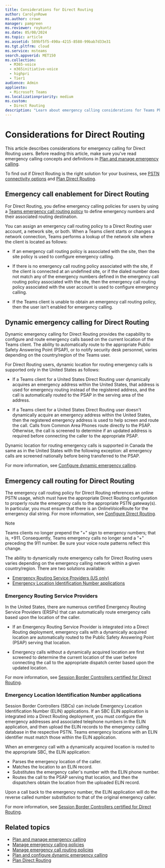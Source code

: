 ```yaml
---
title: Considerations for Direct Routing
author: CarolynRowe
ms.author: crowe
manager: pamgreen
ms.reviewer: roykuntz
ms.date: 05/08/2024
ms.topic: article
ms.assetid: 589bf5f5-490a-4215-8588-99bab7d33e31
ms.tgt.pltfrm: cloud
ms.service: msteams
search.appverid: MET150
ms.collection:
  - M365-voice
  - m365initiative-voice
  - highpri
  - Tier1
audience: Admin
appliesto:
  - Microsoft Teams
ms.localizationpriority: medium
ms.custom:
  - Direct Routing
description: "Learn about emergency calling considerations for Teams Phone Direct Routing."
---
```


# Considerations for Direct Routing

This article describes considerations for emergency calling for Direct Routing users. Before reading this article, make sure you've read emergency calling concepts and definitions in [Plan and manage emergency calling](what-are-emergency-locations-addresses-and-call-routing.md).

To find out if Direct Routing is the right solution for your business, see [PSTN connectivity options](pstn-connectivity.md) and [Plan Direct Routing](direct-routing-plan.md).

## Emergency call enablement for Direct Routing

For Direct Routing, you define emergency calling policies for users by using a [Teams emergency call routing policy](manage-emergency-call-routing-policies.md) to define emergency numbers and their associated routing destination.

You can assign an emergency call routing policy to a Direct Routing user account, a network site, or both. When a Teams client starts or changes a network connection, Teams performs a lookup of the network site where the client is located as follows:

- If an emergency call routing policy is associated with the site, then the site policy is used to configure emergency calling.

- If there is no emergency call routing policy associated with the site, if the client is connected at an undefined site, or if the dialed number does not match any of the emergency numbers defined in the emergency call routing policy associated with the site, then the emergency call routing policy associated with the user account is used to configure emergency calling.

- If the Teams client is unable to obtain an emergency call routing policy, then the user isn't enabled for emergency calling.

## Dynamic emergency calling for Direct Routing

Dynamic emergency calling for Direct Routing provides the capability to configure and route emergency calls based on the current location of the Teams client. The ability to automatically route to the appropriate Public Safety Answering Point (PSAP), or to notify security desk personnel, varies depending on the country/region of the Teams user.

For Direct Routing users, dynamic location for routing emergency calls is supported only in the United States as follows:

- If a Teams client for a United States Direct Routing user dynamically acquires an emergency address within the United States, that address is used for emergency routing instead of the registered address, and the call is automatically routed to the PSAP in the serving area of the address.

- If a Teams client for a United States Direct Routing user doesn't dynamically acquire an emergency address within the United States, then the registered emergency address is used to help screen and route the call. Calls from Common Area Phones route directly to the PSAP. Otherwise, the call is screened to determine if an updated address is required before connecting the caller to the appropriate PSAP.

Dynamic location for routing emergency calls is supported in Canada the same as in the United States with the following exception: all emergency calls are screened nationally before being transferred to the PSAP.

For more information, see [Configure dynamic emergency calling](configure-dynamic-emergency-calling.md).

## Emergency call routing for Direct Routing

The emergency call routing policy for Direct Routing references an online PSTN usage, which must have the appropriate Direct Routing configuration to properly route the emergency calls to the appropriate PSTN gateway(s). In particular, you must ensure that there is an OnlineVoiceRoute for the emergency dial string. For more information, see [Configure Direct Routing](direct-routing-configure.md).

> [!NOTE]
> Teams clients no longer prepend the "+" sign to emergency numbers; that is, +911. Consequently, Teams emergency calls no longer send a "+" preceding the 911 number. Be sure your voice route patterns reflect this change.

The ability to dynamically route emergency calls for Direct Routing users varies depending on the emergency calling network within a given country/region. There are two solutions available:

- [Emergency Routing Service Providers (US only)](#emergency-routing-service-providers)
- [Emergency Location Identification Number applications](#emergency-location-identification-number-applications)

### Emergency Routing Service Providers

In the United States, there are numerous certified Emergency Routing Service Providers (ERSPs) that can automatically route emergency calls based upon the location of the caller.

- If an Emergency Routing Service Provider is integrated into a Direct Routing deployment, emergency calls with a dynamically acquired location are automatically routed to the Public Safety Answering Point (PSAP) serving that location.

- Emergency calls without a dynamically acquired location are first screened to determine the current location of the user before connecting the call to the appropriate dispatch center based upon the updated location.

For more information, see [Session Border Controllers certified for Direct Routing](direct-routing-border-controllers.md).

### Emergency Location Identification Number applications

Session Border Controllers (SBCs) can include Emergency Location Identification Number (ELIN) applications. If an SBC ELIN application is integrated into a Direct Routing deployment, you must configure the emergency addresses and associated telephone numbers in the ELIN application, and then upload the ELIN records to the emergency calling database in the respective PSTN. Teams emergency locations with an ELIN identifier must match those within the ELIN application.

When an emergency call with a dynamically acquired location is routed to the appropriate SBC, the ELIN application:

- Parses the emergency location of the caller.
- Matches the location to an ELIN record.
- Substitutes the emergency caller's number with the ELIN phone number.
- Routes the call to the PSAP serving that location, and then the dispatchers obtain the location from the uploaded ELIN record.

Upon a call back to the emergency number, the ELIN application will do the reverse called number substitution to that of the original emergency caller.

For more information, see [Session Border Controllers certified for Direct Routing](direct-routing-border-controllers.md).

## Related topics

- [Plan and manage emergency calling](what-are-emergency-locations-addresses-and-call-routing.md)
- [Manage emergency calling policies](manage-emergency-calling-policies.md)
- [Manage emergency call routing policies](manage-emergency-call-routing-policies.md)
- [Plan and configure dynamic emergency calling](configure-dynamic-emergency-calling.md)
- [Plan Direct Routing](direct-routing-plan.md)
